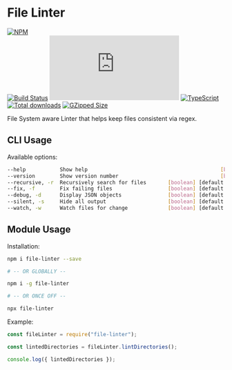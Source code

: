 # File Linter

[![NPM](https://nodei.co/npm/file-linter.png?downloads=true&downloadRank=true&stars=true)](https://nodei.co/npm/file-linter/)
<br/>
[![Build Status](https://travis-ci.com/brycemcwilliams/file-linter.ts.svg?branch=master)](https://travis-ci.com/brycemcwilliams/file-linter.ts)
[![Latest Tag](https://badgen.net/github/tag/brycemcwilliams/file-linter.ts)](https://badgen.net/github/tag/brycemcwilliams/file-linter.ts)
[![TypeScript](https://badgen.net/badge/icon/typescript?icon=typescript&label)](https://badgen.net/badge/icon/typescript?icon=typescript&label)
[![Total downloads](https://badgen.net/npm/dt/file-linter)](https://badgen.net/npm/dt/file-linter)
[![GZipped Size](https://badgen.net/bundlephobia/minzip/file-linter)](https://bundlephobia.com/result?p=file-linter)

File System aware Linter that helps keep files consistent via regex.

## CLI Usage

Available options:

```sh
--help           Show help                                           [boolean]
--version        Show version number                                 [boolean]
--recursive, -r  Recursively search for files       [boolean] [default: false]
--fix, -f        Fix failing files                  [boolean] [default: false]
--debug, -d      Display JSON objects               [boolean] [default: false]
--silent, -s     Hide all output                    [boolean] [default: false]
--watch, -w      Watch files for change             [boolean] [default: false]
```

## Module Usage

Installation:

```sh
npm i file-linter --save

# -- OR GLOBALLY --

npm i -g file-linter

# -- OR ONCE OFF --

npx file-linter
```

Example:

```js
const fileLinter = require("file-linter");

const lintedDirectories = fileLinter.lintDirectories();

console.log({ lintedDirectories });
```

